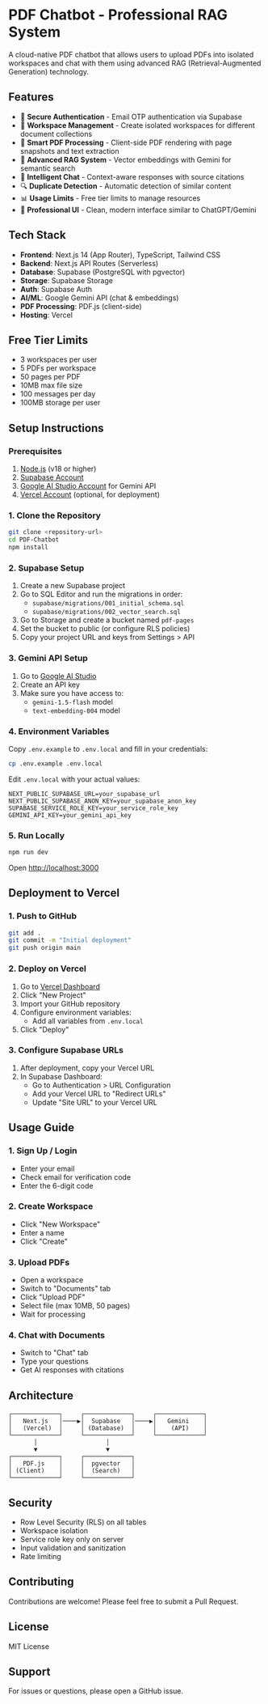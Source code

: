 # PDF Chatbot - Professional RAG System

A cloud-native PDF chatbot that allows users to upload PDFs into isolated workspaces and chat with them using advanced RAG (Retrieval-Augmented Generation) technology.

## Features

- 🔐 **Secure Authentication** - Email OTP authentication via Supabase
- 📁 **Workspace Management** - Create isolated workspaces for different document collections
- 📄 **Smart PDF Processing** - Client-side PDF rendering with page snapshots and text extraction
- 🧠 **Advanced RAG System** - Vector embeddings with Gemini for semantic search
- 💬 **Intelligent Chat** - Context-aware responses with source citations
- 🔍 **Duplicate Detection** - Automatic detection of similar content
- 📊 **Usage Limits** - Free tier limits to manage resources
- 🎨 **Professional UI** - Clean, modern interface similar to ChatGPT/Gemini

## Tech Stack

- **Frontend**: Next.js 14 (App Router), TypeScript, Tailwind CSS
- **Backend**: Next.js API Routes (Serverless)
- **Database**: Supabase (PostgreSQL with pgvector)
- **Storage**: Supabase Storage
- **Auth**: Supabase Auth
- **AI/ML**: Google Gemini API (chat & embeddings)
- **PDF Processing**: PDF.js (client-side)
- **Hosting**: Vercel

## Free Tier Limits

- 3 workspaces per user
- 5 PDFs per workspace
- 50 pages per PDF
- 10MB max file size
- 100 messages per day
- 100MB storage per user

## Setup Instructions

### Prerequisites

1. [Node.js](https://nodejs.org/) (v18 or higher)
2. [Supabase Account](https://supabase.com)
3. [Google AI Studio Account](https://makersuite.google.com) for Gemini API
4. [Vercel Account](https://vercel.com) (optional, for deployment)

### 1. Clone the Repository

```bash
git clone <repository-url>
cd PDF-Chatbot
npm install
```

### 2. Supabase Setup

1. Create a new Supabase project
2. Go to SQL Editor and run the migrations in order:
   - `supabase/migrations/001_initial_schema.sql`
   - `supabase/migrations/002_vector_search.sql`
3. Go to Storage and create a bucket named `pdf-pages`
4. Set the bucket to public (or configure RLS policies)
5. Copy your project URL and keys from Settings > API

### 3. Gemini API Setup

1. Go to [Google AI Studio](https://makersuite.google.com)
2. Create an API key
3. Make sure you have access to:
   - `gemini-1.5-flash` model
   - `text-embedding-004` model

### 4. Environment Variables

Copy `.env.example` to `.env.local` and fill in your credentials:

```bash
cp .env.example .env.local
```

Edit `.env.local` with your actual values:

```env
NEXT_PUBLIC_SUPABASE_URL=your_supabase_url
NEXT_PUBLIC_SUPABASE_ANON_KEY=your_supabase_anon_key
SUPABASE_SERVICE_ROLE_KEY=your_service_role_key
GEMINI_API_KEY=your_gemini_api_key
```

### 5. Run Locally

```bash
npm run dev
```

Open [http://localhost:3000](http://localhost:3000)

## Deployment to Vercel

### 1. Push to GitHub

```bash
git add .
git commit -m "Initial deployment"
git push origin main
```

### 2. Deploy on Vercel

1. Go to [Vercel Dashboard](https://vercel.com/dashboard)
2. Click "New Project"
3. Import your GitHub repository
4. Configure environment variables:
   - Add all variables from `.env.local`
5. Click "Deploy"

### 3. Configure Supabase URLs

1. After deployment, copy your Vercel URL
2. In Supabase Dashboard:
   - Go to Authentication > URL Configuration
   - Add your Vercel URL to "Redirect URLs"
   - Update "Site URL" to your Vercel URL

## Usage Guide

### 1. Sign Up / Login
- Enter your email
- Check email for verification code
- Enter the 6-digit code

### 2. Create Workspace
- Click "New Workspace"
- Enter a name
- Click "Create"

### 3. Upload PDFs
- Open a workspace
- Switch to "Documents" tab
- Click "Upload PDF"
- Select file (max 10MB, 50 pages)
- Wait for processing

### 4. Chat with Documents
- Switch to "Chat" tab
- Type your questions
- Get AI responses with citations

## Architecture

```
┌─────────────┐     ┌─────────────┐     ┌─────────────┐
│   Next.js   │────▶│  Supabase   │────▶│   Gemini    │
│   (Vercel)  │     │ (Database)  │     │    (API)    │
└─────────────┘     └─────────────┘     └─────────────┘
       │                   │
       ▼                   ▼
┌─────────────┐     ┌─────────────┐
│   PDF.js    │     │  pgvector   │
│ (Client)    │     │  (Search)   │
└─────────────┘     └─────────────┘
```

## Security

- Row Level Security (RLS) on all tables
- Workspace isolation
- Service role key only on server
- Input validation and sanitization
- Rate limiting

## Contributing

Contributions are welcome! Please feel free to submit a Pull Request.

## License

MIT License

## Support

For issues or questions, please open a GitHub issue.
